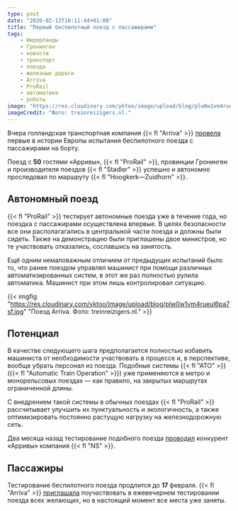 ```yaml
---
type: post
date: "2020-02-13T16:11:44+01:00"
title: "Первый беспилотный поезд с пассажирами"
tags:
    - Нидерланды
    - Гронинген
    - новости
    - транспорт
    - поезда
    - железные дороги
    - Arriva
    - ProRail
    - автоматика
    - роботы
image: "https://res.cloudinary.com/yktoo/image/upload/blog/plw0w1vm4rueul6pa7sf.jpg"
imageCredit: "Фото: treinreizigers.nl."
---
```


Вчера голландская транспортная компания {{< fl "Arriva" >}} [провела](https://www.dvhn.nl/groningen/Arriva-maakt-iconische-testrit-met-50-passagiers-naar-Zuidhorn-25341222.html) первые в истории Европы испытания беспилотного поезда с пассажирами на борту.

Поезд с **50** гостями «Арривы», {{< fl "ProRail" >}}, провинции Гронинген и производителя поездов {{< fl "Stadler" >}} успешно и автономно проследовал по маршруту {{< fl "Hoogkerk—Zuidhorn" >}}.

<!--more-->

## Автономный поезд

{{< fl "ProRail" >}} тестирует автономные поезда уже в течение года, но поездка с пассажирами осуществлена впервые. В целях безопасности все они располагагались в центральной части поезда и должны были сидеть. Также на демонстрацию были приглашены двое министров, но те участвовать отказались, сославшись на занятость.

Ещё одним немаловажным отличием от предыдущих испытаний было то, что ранее поездом управлял машинист при помощи различных автоматизированных систем, в этот же раз полностью рулила автоматика. Машинист при этом лишь контролировал ситуацию.

{{< imgfig "https://res.cloudinary.com/yktoo/image/upload/blog/plw0w1vm4rueul6pa7sf.jpg" "Поезд Arriva. Фото: treinreizigers.nl." >}}

## Потенциал

В качестве следующего шага предполагается полностью избавить машиниста от необходимости участвовать в процессе и, в перспективе, вообще убрать персонал из поезда. Подобные системы {{< fl "ATO" >}} ({{< fl "Automatic Train Operation" >}}) уже применяются в метро и монорельсовых поездах — как правило, на закрытых маршрутах ограниченной длины.

С внедрением такой системы в обычных поездах {{< fl "ProRail" >}} рассчитывает улучшить их пунктуальность и экологичность, а также оптимизировать постоянно растущую нагрузку на железнодорожную сеть.

Два месяца назад тестирование подобного поезда [проводил](0499) конкурент «Арривы» компания {{< fl "NS" >}}.

## Пассажиры

Тестирование беспилотного поезда продлится до **17** февраля. {{< fl "Arriva" >}} [приглашала](https://www.arriva.nl/a/testritten-ato/testritten-ato/de-testritten-1.htm) поучаствовать в ежевечернем тестировании поезда всех желающих, но в настоящий момент все места уже заняты.
